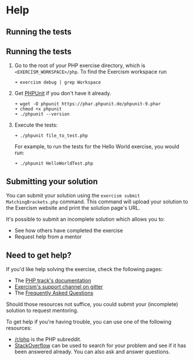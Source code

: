 # Help

## Running the tests

## Running the tests

1. Go to the root of your PHP exercise directory, which is `<EXERCISM_WORKSPACE>/php`.
   To find the Exercism workspace run

       ➜ exercism debug | grep Workspace

1. Get [PHPUnit] if you don't have it already.

       ➜ wget -O phpunit https://phar.phpunit.de/phpunit-9.phar
       ➜ chmod +x phpunit
       ➜ ./phpunit --version

2. Execute the tests:

       ➜ ./phpunit file_to_test.php

   For example, to run the tests for the Hello World exercise, you would run:

       ➜ ./phpunit HelloWorldTest.php

[PHPUnit]: https://phpunit.de

## Submitting your solution

You can submit your solution using the `exercism submit MatchingBrackets.php` command.
This command will upload your solution to the Exercism website and print the solution page's URL.

It's possible to submit an incomplete solution which allows you to:

- See how others have completed the exercise
- Request help from a mentor

## Need to get help?

If you'd like help solving the exercise, check the following pages:

- The [PHP track's documentation](https://exercism.org/docs/tracks/php)
- [Exercism's support channel on gitter](https://gitter.im/exercism/support)
- The [Frequently Asked Questions](https://exercism.org/docs/using/faqs)

Should those resources not suffice, you could submit your (incomplete) solution to request mentoring.

To get help if you're having trouble, you can use one of the following resources:

 - [/r/php](https://www.reddit.com/r/php) is the PHP subreddit.
 - [StackOverflow](https://stackoverflow.com/questions/tagged/php) can be used to search for your problem and see if it has been answered already. You can also ask and answer questions.
